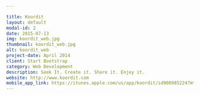```yaml
---

title: Koordit
layout: default
modal-id: 2
date: 2015-07-13
img: koordit_web.jpg
thumbnail: koordit_web.jpg
alt: koordit_web
project-date: April 2014
client: Start Bootstrap
category: Web Development
description: Seek It. Create it. Share it. Enjoy it.
website: http://www.koordit.com
mobile_app_link: https://itunes.apple.com/us/app/koordit/id908985224?mt=8
---
```


